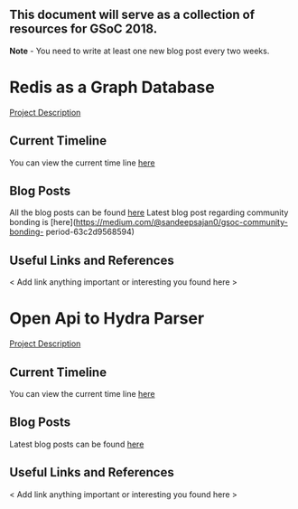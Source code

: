 ## This document will serve as a collection of resources for GSoC 2018.

**Note** - You need to write at least one new blog post every two weeks. 

# Redis as a Graph Database
[Project Description](https://summerofcode.withgoogle.com/dashboard/project/4635861707128832/overview/)

## Current Timeline
You can view the current time line [here](https://docs.google.com/document/d/1oydq0Ob_Uk4HVpud-PCNMJ0EAnzbOO5-119trFjfrGg/edit?usp=sharing) 

## Blog Posts
 All the blog posts can be found [here](https://medium.com/@sandeepsajan0) 
 Latest blog post regarding community bonding is [here](https://medium.com/@sandeepsajan0/gsoc-community-bonding- period-63c2d9568594)

## Useful Links and References
< Add link anything important or interesting you found here >

# Open Api to Hydra Parser


[Project Description](https://summerofcode.withgoogle.com/organizations/5502406444449792/#6501296933175296)

## Current Timeline

You can view the current time line [here](https://docs.google.com/document/d/181YFRsBBnjtzuKNWfoHYLSB3O7f6llUmIzVDA4sq_Eg/edit?usp=sharing)

## Blog Posts
Latest blog posts can be found [here](https://medium.com/openapi-hydra-parser-gsoc2018)


## Useful Links and References
< Add link anything important or interesting you found here >
